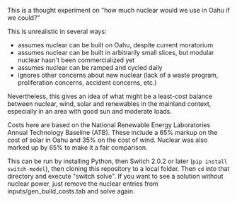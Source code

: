 This is a thought experiment on "how much nuclear would we use in Oahu if we could?"

This is unrealistic in several ways:

- assumes nuclear can be built on Oahu, despite current moratorium
- assumes nuclear can be built in arbitrarily small slices, but modular nuclear hasn't been commercialized yet
- assumes nuclear can be ramped and cycled daily
- ignores other concerns about new nuclear (lack of a waste program, proliferation concerns, accident concerns, etc.)

Nevertheless, this gives an idea of what might be a least-cost balance between nuclear, wind, solar and renewables in the mainland context, especially in an area with good sun and moderate loads.

Costs here are based on the National Renewable Energy Laboratories Annual Technology Baseline (ATB). These include a 65% markup on the cost of solar in Oahu and 35% on the cost of wind. Nuclear was also marked up by 65% to make it a fair comparison.

This can be run by installing Python, then Switch 2.0.2 or later (`pip install switch-model`), then cloning this repository to a local folder. Then `cd` into that directory and execute "switch solve". If you want to see a solution without nuclear power, just remove the nuclear entries from inputs/gen_build_costs.tab and solve again.
